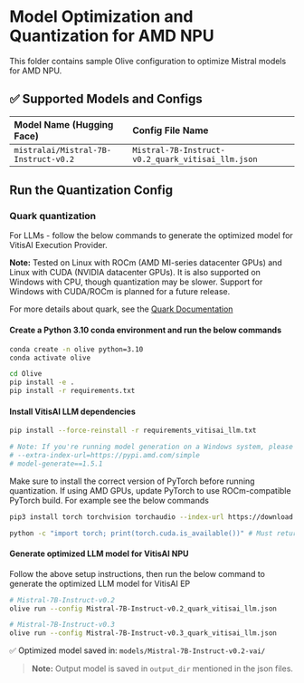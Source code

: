 # Model Optimization and Quantization for AMD NPU
This folder contains sample Olive configuration to optimize Mistral models for AMD NPU.

## ✅ Supported Models and Configs

| Model Name (Hugging Face)                         | Config File Name                  |
|:--------------------------------------------------|:----------------------------------|
| `mistralai/Mistral-7B-Instruct-v0.2`              | `Mistral-7B-Instruct-v0.2_quark_vitisai_llm.json`  |

## **Run the Quantization Config**

### **Quark quantization**

For LLMs - follow the below commands to generate the optimized model for VitisAI Execution Provider.

**Note:** Tested on Linux with ROCm (AMD MI-series datacenter GPUs) and Linux with CUDA (NVIDIA datacenter GPUs). It is also supported on Windows with CPU, though quantization may be slower. Support for Windows with CUDA/ROCm is planned for a future release.

For more details about quark, see the [Quark Documentation](https://quark.docs.amd.com/latest/)

#### Create a Python 3.10 conda environment and run the below commands
```bash
conda create -n olive python=3.10
conda activate olive
```

```bash
cd Olive
pip install -e .
pip install -r requirements.txt
```

#### Install VitisAI LLM dependencies

```bash
pip install --force-reinstall -r requirements_vitisai_llm.txt

# Note: If you're running model generation on a Windows system, please uncomment the following line in requirements_vitisai_llm.txt:
# --extra-index-url=https://pypi.amd.com/simple
# model-generate==1.5.1
```
Make sure to install the correct version of PyTorch before running quantization. If using AMD GPUs, update PyTorch to use ROCm-compatible PyTorch build. For example see the below commands

```bash
pip3 install torch torchvision torchaudio --index-url https://download.pytorch.org/whl/rocm6.1

python -c "import torch; print(torch.cuda.is_available())" # Must return `True`
```
#### Generate optimized LLM model for VitisAI NPU
Follow the above setup instructions, then run the below command to generate the optimized LLM model for VitisAI EP

```bash
# Mistral-7B-Instruct-v0.2
olive run --config Mistral-7B-Instruct-v0.2_quark_vitisai_llm.json

# Mistral-7B-Instruct-v0.3
olive run --config Mistral-7B-Instruct-v0.3_quark_vitisai_llm.json
```

✅ Optimized model saved in: `models/Mistral-7B-Instruct-v0.2-vai/`
> **Note:** Output model is saved in `output_dir` mentioned in the json files.
